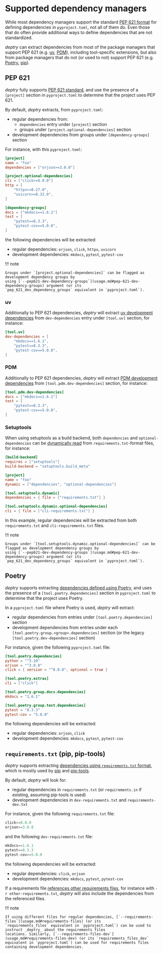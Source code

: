 # Supported dependency managers

While most dependency managers support the
standard [PEP 621 format](https://packaging.python.org/en/latest/specifications/pyproject-toml/) for defining
dependencies in `pyproject.toml`, not all of them do. Even those that do often provide additional ways to define
dependencies that are not standardized.

_deptry_ can extract dependencies from most of the package managers that support PEP
621 (e.g. [uv](https://docs.astral.sh/uv/), [PDM](https://pdm-project.org/en/latest/)), including tool-specific
extensions, but also from package managers that do not (or used to not) support PEP
621 (e.g. [Poetry](https://python-poetry.org/), [pip](https://pip.pypa.io/en/stable/reference/requirements-file-format/)).

## PEP 621

_deptry_ fully supports [PEP 621 standard](https://packaging.python.org/en/latest/specifications/pyproject-toml/), and
use the presence of a `[project]` section in `pyproject.toml` to determine that the project uses PEP 621.

By default, _deptry_ extracts, from `pyproject.toml`:

- regular dependencies from:
    - `dependencies` entry under `[project]` section
    - groups under `[project.optional-dependencies]` section
- development dependencies from groups under `[dependency-groups]` section

For instance, with this `pyproject.toml`:

```toml title="pyproject.toml"
[project]
name = "foo"
dependencies = ["orjson>=3.0.0"]

[project.optional-dependencies]
cli = ["click>=8.0.0"]
http = [
    "httpx>=0.27.0",
    "uvicorn>=0.32.0",
]

[dependency-groups]
docs = ["mkdocs==1.6.1"]
test = [
    "pytest==8.3.3",
    "pytest-cov==5.0.0",
]
```

the following dependencies will be extracted:

- regular dependencies: `orjson`, `click`, `httpx`, `uvicorn`
- development dependencies: `mkdocs`, `pytest`, `pytest-cov`

!!! note

    Groups under `[project.optional-dependencies]` can be flagged as development dependency groups by
    using [`--pep621-dev-dependency-groups`](usage.md#pep-621-dev-dependency-groups) argument (or its
    `pep_621_dev_dependency_groups` equivalent in `pyproject.toml`).

### uv

Additionally to PEP 621 dependencies, _deptry_ will
extract [uv development dependencies](https://docs.astral.sh/uv/concepts/dependencies/#development-dependencies) from
`dev-dependencies` entry under `[tool.uv]` section, for instance:

```toml title="pyproject.toml"
[tool.uv]
dev-dependencies = [
    "mkdocs==1.6.1",
    "pytest==8.3.3",
    "pytest-cov==5.0.0",
]
```

### PDM

Additionally to PEP 621 dependencies, _deptry_ will
extract [PDM development dependencies](https://pdm-project.org/en/latest/usage/dependency/#add-development-only-dependencies)
from `[tool.pdm.dev-dependencies]` section, for instance:

```toml title="pyproject.toml"
[tool.pdm.dev-dependencies]
docs = ["mkdocs==1.6.1"]
test = [
    "pytest==8.3.3",
    "pytest-cov==5.0.0",
]
```

### Setuptools

When using setuptools as a build backend, both `dependencies` and `optional-dependencies` can
be [dynamically read](https://setuptools.pypa.io/en/stable/userguide/pyproject_config.html#dynamic-metadata) from
`requirements.txt`-format files, for instance:

```toml title="pyproject.toml"
[build-backend]
requires = ["setuptools"]
build-backend = "setuptools.build_meta"

[project]
name = "foo"
dynamic = ["dependencies", "optional-dependencies"]

[tool.setuptools.dynamic]
dependencies = { file = ["requirements.txt"] }

[tool.setuptools.dynamic.optional-dependencies]
cli = { file = ["cli-requirements.txt"] }
```

In this example, regular dependencies will be extracted from both `requirements.txt` and `cli-requirements.txt` files.

!!! note

    Groups under `[tool.setuptools.dynamic.optional-dependencies]` can be flagged as development dependency groups by
    using [`--pep621-dev-dependency-groups`](usage.md#pep-621-dev-dependency-groups) argument (or its
    `pep_621_dev_dependency_groups` equivalent in `pyproject.toml`).

## Poetry

_deptry_ supports
extracting [dependencies defined using Poetry](https://python-poetry.org/docs/pyproject/#dependencies-and-dependency-groups),
and uses the presence of a `[tool.poetry.dependencies]` section in `pyproject.toml` to determine that the project uses
Poetry.

In a `pyproject.toml` file where Poetry is used, _deptry_ will extract:

- regular dependencies from entries under `[tool.poetry.dependencies]` section
- development dependencies from entries under each `[tool.poetry.group.<group>.dependencies]` section (or the
  legacy `[tool.poetry.dev-dependencies]` section)

For instance, given the following `pyproject.toml` file:

```toml title="pyproject.toml"
[tool.poetry.dependencies]
python = "^3.10"
orjson = "^3.0.0"
click = { version = "^8.0.0", optional = true }

[tool.poetry.extras]
cli = ["click"]

[tool.poetry.group.docs.dependencies]
mkdocs = "1.6.1"

[tool.poetry.group.test.dependencies]
pytest = "8.3.3"
pytest-cov = "5.0.0"
```

the following dependencies will be extracted:

- regular dependencies: `orjson`, `click`
- development dependencies: `mkdocs`, `pytest`, `pytest-cov`

## `requirements.txt` (pip, pip-tools)

_deptry_ supports extracting [dependencies using
`requirements.txt` format](https://pip.pypa.io/en/stable/reference/requirements-file-format/), which is mostly used
by [pip](https://pip.pypa.io/en/stable/) and [pip-tools](https://pip-tools.readthedocs.io/en/stable/).

By default, _deptry_ will look for:

- regular dependencies in `requirements.txt` (or `requirements.in` if existing, assuming pip-tools is used)
- development dependencies in `dev-requirements.txt` and `requirements-dev.txt`

For instance, given the following `requirements.txt` file:

```python title="requirements.txt"
click>=8.0.0
orjson>=3.0.0
```

and the following `dev-requirements.txt` file:

```python title="dev-requirements.txt"
mkdocs==1.6.1
pytest==8.3.3
pytest-cov==5.0.0
```

the following dependencies will be extracted:

- regular dependencies: `click`, `orjson`
- development dependencies: `mkdocs`, `pytest`, `pytest-cov`

If a requirements
file [references other requirements files](https://pip.pypa.io/en/stable/reference/requirements-file-format/#referring-to-other-requirements-files),
for instance with `-r other-requirements.txt`, _deptry_ will also include the dependencies from the referenced files.

!!! note

    If using different files for regular dependencies, [`--requirements-files`](usage.md#requirements-files) (or its
    `requirements_files` equivalent in `pyproject.toml`) can be used to instruct _deptry_ about the requirements files
    locations. Similarly, [`--requirements-files-dev`](usage.md#requirements-files-dev) (or its `requirements_files_dev`
    equivalent in `pyproject.toml`) can be used for requirements files containing development dependencies.
